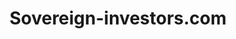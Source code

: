 ---
title: 'Sovereign-investors.com'
description: 'Lorem ipsum dolor sit amet'
pubDate: '21 jan 2024'
heroImage: '/project/sovereign-investors.jpeg'
isPost: false
colSize: 1
---